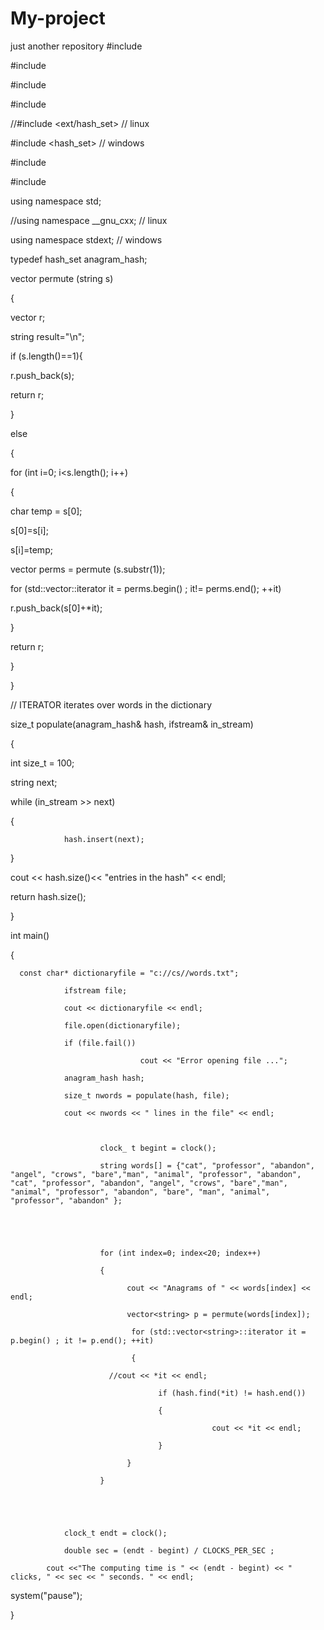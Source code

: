 # My-project
just another repository 
#include <iostream>

#include <string>

#include <vector>

#include <ctime>

//#include <ext/hash_set> // linux

#include <hash_set> // windows

#include <algorithm>

#include <fstream>

using namespace std;

//using namespace __gnu_cxx; // linux

using namespace stdext; // windows

typedef hash_set<string> anagram_hash;

vector<string> permute (string s)

{

vector<string> r;

string result="\n";

  if (s.length()==1){

  r.push_back(s);                               

   return r;

  }

   else      

  {

  for (int i=0; i<s.length(); i++)

  {

  char temp = s[0];

  s[0]=s[i];

  s[i]=temp;                                          

  vector<string> perms = permute (s.substr(1));

  for (std::vector<string>::iterator it = perms.begin() ; it!= perms.end(); ++it)

r.push_back(s[0]+*it);

}

  return r;

}

}

// ITERATOR iterates over  words in the dictionary

size_t populate(anagram_hash& hash, ifstream& in_stream)

{

int size_t = 100;

string next;

while (in_stream >> next)

{

                hash.insert(next);

}

cout << hash.size()<< "entries in the hash" << endl;

return hash.size();

}

int main()

{

      const char* dictionaryfile = "c://cs//words.txt";

                ifstream file;

                cout << dictionaryfile << endl;

                file.open(dictionaryfile);

                if (file.fail())

                                 cout << "Error opening file ...";

                anagram_hash hash;

                size_t nwords = populate(hash, file);               

                cout << nwords << " lines in the file" << endl;

               

                        clock_ t begint = clock();

                        string words[] = {"cat", "professor", "abandon", "angel", "crows", "bare","man", "animal", "professor", "abandon", "cat", "professor", "abandon", "angel", "crows", "bare","man", "animal", "professor", "abandon", "bare", "man", "animal", "professor", "abandon" };

 

               

                        for (int index=0; index<20; index++)

                        {

                              cout << "Anagrams of " << words[index] << endl;

                              vector<string> p = permute(words[index]);                               

                               for (std::vector<string>::iterator it = p.begin() ; it != p.end(); ++it)

                               {

                          //cout << *it << endl;

                                     if (hash.find(*it) != hash.end())

                                     {

                                                 cout << *it << endl;

                                     }

                              }

                        } 

 

 

                clock_t endt = clock();

                double sec = (endt - begint) / CLOCKS_PER_SEC ;

            cout <<"The computing time is " << (endt - begint) << " clicks, " << sec << " seconds. " << endl;

system("pause");

}
